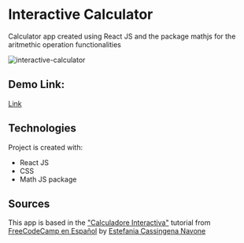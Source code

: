 # Interactive Calculator

Calculator app created using React JS and the package mathjs for the aritmethic operation functionalities

![interactive-calculator](https://user-images.githubusercontent.com/96319139/200693715-a383d24a-de1d-4f10-82f4-4e9cf19da680.png)


## Demo Link: 
[Link](https://zippy-llama-7947d2.netlify.app/)


## Technologies

Project is created with:
* React JS
* CSS
* Math JS package

## Sources

This app is based  in the ["Calculadore Interactiva"](https://youtu.be/6Jfk8ic3KVk?t=13924) tutorial from [FreeCodeCamp en Español](https://www.youtube.com/c/freeCodeCampEspa%C3%B1ol) by [Estefania Cassingena Navone](https://twitter.com/EstefaniaCassN)
